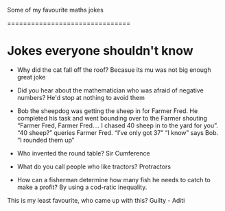 Some of my favourite maths jokes 

===============================

# Jokes everyone shouldn't know

* Why did the cat fall off the roof? Becasue its mu was not big enough
great joke
* Did you hear about the mathematician who was afraid of negative numbers? He'd stop at nothing to avoid them

* Bob the sheepdog was getting the sheep in for Farmer Fred.
  He completed his task and went bounding over to the Farmer shouting “Farmer Fred, Farmer Fred…. I chased 40 sheep in to the yard for you”.
  “40 sheep?” queries Farmer Fred. “I’ve only got 37”
  “I know” says Bob. “I rounded them up”

* Who invented the round table? Sir Cumference

* What do you call people who like tractors? Protractors

* How can a fisherman determine how many fish he needs to catch to make a profit?
  By using a cod-ratic inequality.

This is my least favourite, who came up with this? Guilty - Aditi 
